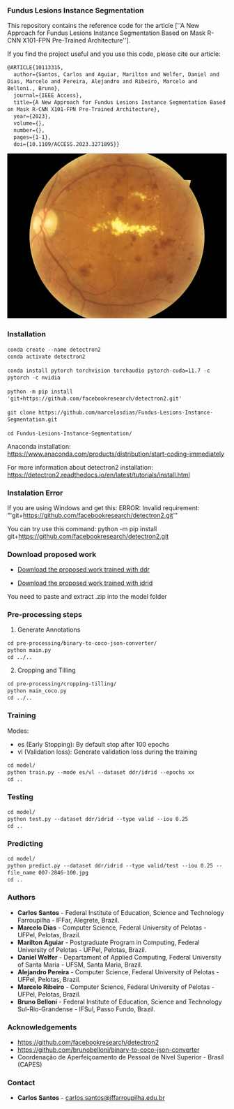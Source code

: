 ### Fundus Lesions Instance Segmentation

This repository contains the reference code for the article [''A New Approach for Fundus Lesions Instance Segmentation Based on Mask R-CNN X101-FPN Pre-Trained Architecture''].

If you find the project useful and you use this code, please cite our article:

```
@ARTICLE{10113315,
  author={Santos, Carlos and Aguiar, Marilton and Welfer, Daniel and Dias, Marcelo and Pereira, Alejandro and Ribeiro, Marcelo and Belloni., Bruno},
  journal={IEEE Access}, 
  title={A New Approach for Fundus Lesions Instance Segmentation Based on Mask R-CNN X101-FPN Pre-Trained Architecture}, 
  year={2023},
  volume={},
  number={},
  pages={1-1},
  doi={10.1109/ACCESS.2023.3271895}}
```

![](https://github.com/carlossantos-iffar/Fundus-Lesions-Instance-Segmentation/blob/main/images/exmple-image.gif)


### Installation
```
conda create --name detectron2
conda activate detectron2

conda install pytorch torchvision torchaudio pytorch-cuda=11.7 -c pytorch -c nvidia

python -m pip install 'git+https://github.com/facebookresearch/detectron2.git'

git clone https://github.com/marcelosdias/Fundus-Lesions-Instance-Segmentation.git

cd Fundus-Lesions-Instance-Segmentation/
```

Anaconda installation:
https://www.anaconda.com/products/distribution/start-coding-immediately

For more information about detectron2 installation: 
https://detectron2.readthedocs.io/en/latest/tutorials/install.html

### Instalation Error

If you are using Windows and get this: ERROR: Invalid requirement: "'git+https://github.com/facebookresearch/detectron2.git'"

You can try use this command: python -m pip install git+https://github.com/facebookresearch/detectron2.git

### Download proposed work

- [Download the proposed work trained with ddr](https://github.com/carlossantos-iffar/Fundus-Lesions-Instance-Segmentation/releases/download/1.1/ddr.zip)

- [Download the proposed work trained with idrid](https://github.com/carlossantos-iffar/Fundus-Lesions-Instance-Segmentation/releases/download/1.2/idrid.zip)

You need to paste and extract .zip into the model folder

### Pre-processing steps
1. Generate Annotations
```
cd pre-processing/binary-to-coco-json-converter/
python main.py
cd ../..
```
2. Cropping and Tilling
```
cd pre-processing/cropping-tilling/
python main_coco.py
cd ../..
```
### Training
Modes:
* es (Early Stopping): By default stop after 100 epochs
* vl (Validation loss): Generate validation loss during the training
```
cd model/
python train.py --mode es/vl --dataset ddr/idrid --epochs xx
cd ..
```
### Testing
```
cd model/
python test.py --dataset ddr/idrid --type valid --iou 0.25
cd ..
```
### Predicting
```
cd model/
python predict.py --dataset ddr/idrid --type valid/test --iou 0.25 --file_name 007-2846-100.jpg
cd ..
```

### Authors
* **Carlos Santos** - Federal Institute of Education, Science and Technology Farroupilha - IFFar, Alegrete, Brazil.
* **Marcelo Dias** - Computer Science, Federal University of Pelotas - UFPel, Pelotas, Brazil.
* **Marilton Aguiar** - Postgraduate Program in Computing, Federal University of Pelotas - UFPel, Pelotas, Brazil.
* **Daniel Welfer** - Departament of Applied Computing, Federal University of Santa Maria - UFSM, Santa Maria, Brazil.
* **Alejandro Pereira** - Computer Science, Federal University of Pelotas - UFPel, Pelotas, Brazil.
* **Marcelo Ribeiro** - Computer Science, Federal University of Pelotas - UFPel, Pelotas, Brazil.
* **Bruno Belloni** - Federal Institute of Education, Science and Technology Sul-Rio-Grandense - IFSul, Passo Fundo, Brazil.

### Acknowledgements
* https://github.com/facebookresearch/detectron2
* https://github.com/brunobelloni/binary-to-coco-json-converter
* Coordenação de Aperfeiçoamento de Pessoal de Nível Superior - Brasil (CAPES)

### Contact

* **Carlos Santos** - carlos.santos@iffarroupilha.edu.br
